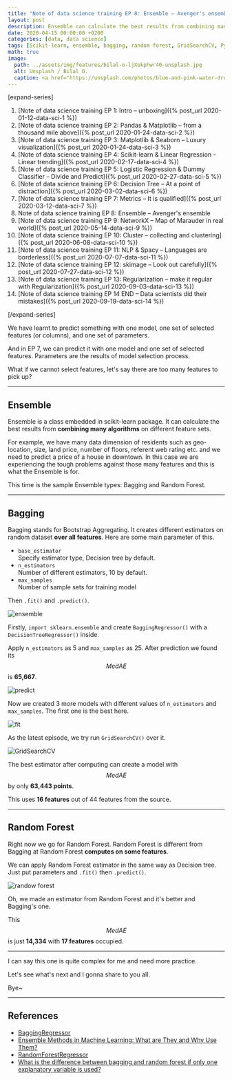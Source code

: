 ```yaml
---
title: "Note of data science training EP 8: Ensemble – Avenger's ensemble"
layout: post
description: Ensemble can calculate the best results from combining many algorithms on different feature sets.
date: 2020-04-15 00:00:00 +0200
categories: [data, data science]
tags: [Scikit-learn, ensemble, bagging, random forest, GridSearchCV, Python]
math: true
image:
  path: ../assets/img/features/bilal-o-ljXekphwr40-unsplash.jpg
  alt: Unsplash / Bilal O.
  caption: <a href="https://unsplash.com/photos/blue-and-pink-water-droplets-ljXekphwr40">Unsplash / Bilal O.</a>
---
```


[expand-series]

  1. [Note of data science training EP 1: Intro – unboxing]({% post_url 2020-01-12-data-sci-1 %})
  1. [Note of data science training EP 2: Pandas & Matplotlib – from a thousand mile above]({% post_url 2020-01-24-data-sci-2 %})
  1. [Note of data science training EP 3: Matplotlib & Seaborn – Luxury visualization]({% post_url 2020-01-24-data-sci-3 %})
  1. [Note of data science training EP 4: Scikit-learn & Linear Regression – Linear trending]({% post_url 2020-02-17-data-sci-4 %})
  1. [Note of data science training EP 5: Logistic Regression & Dummy Classifier – Divide and Predict]({% post_url 2020-02-27-data-sci-5 %})
  1. [Note of data science training EP 6: Decision Tree – At a point of distraction]({% post_url 2020-03-02-data-sci-6 %})
  1. [Note of data science training EP 7: Metrics – It is qualified]({% post_url 2020-03-12-data-sci-7 %})
  1. Note of data science training EP 8: Ensemble – Avenger's ensemble
  1. [Note of data science training EP 9: NetworkX – Map of Marauder in real world]({% post_url 2020-05-14-data-sci-9 %})
  1. [Note of data science training EP 10: Cluster – collecting and clustering]({% post_url 2020-06-08-data-sci-10 %})
  1. [Note of data science training EP 11: NLP & Spacy – Languages are borderless]({% post_url 2020-07-07-data-sci-11 %})
  1. [Note of data science training EP 12: skimage – Look out carefully]({% post_url 2020-07-27-data-sci-12 %})
  1. [Note of data science training EP 13: Regularization – make it regular with Regularization]({% post_url 2020-09-03-data-sci-13 %})
  1. [Note of data science training EP 14 END – Data scientists did their mistakes]({% post_url 2020-09-19-data-sci-14 %})

[/expand-series]

We have learnt to predict something with one model, one set of selected features (or columns), and one set of parameters.

And in EP 7, we can predict it with one model and one set of selected features. Parameters are the results of model selection process.

What if we cannot select features, let's say there are too many features to pick up?

---

## Ensemble

Ensemble is a class embedded in scikit-learn package. It can calculate the best results from **combining many algorithms** on different feature sets.

For example, we have many data dimension of residents such as geo-location, size, land price, number of floors, referent web rating etc. and we need to predict a price of a house in downtown. In this case we are experiencing the tough problems against those many features and this is what the Ensemble is for.

This time is the sample Ensemble types: Bagging and Random Forest.

---

## Bagging

Bagging stands for Bootstrap Aggregating. It creates different estimators on random dataset **over all features**. Here are some main parameter of this.

- `base_estimator`  
  Specify estimator type, Decision tree by default.
- `n_estimators`  
  Number of different estimators, 10 by default.
- `max_samples`  
  Number of sample sets for training model

Then `.fit()` and `.predict()`.

![ensemble](https://bluebirzdotnet.s3.ap-southeast-1.amazonaws.com/note-data-science-eps/ep-08/Screen-Shot-2020-04-13-at-21.51.22.png)

Firstly, `import sklearn.ensemble` and create `BaggingRegressor()` with a `DecisionTreeRegressor()` inside.

Apply `n_estimators` as 5 and `max_samples` as 25. After prediction we found its $$MedAE$$ is **65,667**.

![predict](https://bluebirzdotnet.s3.ap-southeast-1.amazonaws.com/note-data-science-eps/ep-08/Screen-Shot-2020-04-13-at-21.51.41.png)

Now we created 3 more models with different values of `n_estimators` and `max_samples`. The first one is the best here.

![fit](https://bluebirzdotnet.s3.ap-southeast-1.amazonaws.com/note-data-science-eps/ep-08/Screen-Shot-2020-04-13-at-21.56.47.png)

As the latest episode, we try run `GridSearchCV()` over it.

![GridSearchCV](https://bluebirzdotnet.s3.ap-southeast-1.amazonaws.com/note-data-science-eps/ep-08/Screen-Shot-2020-04-13-at-23.36.49.png)

The best estimator after computing can create a model with $$MedAE$$ by only **63,443 points**.

This uses **16 features** out of 44 features from the source.

---

## Random Forest

Right now we go for Random Forest. Random Forest is different from Bagging at Random Forest **computes on some features**.

We can apply Random Forest estimator in the same way as Decision tree. Just put parameters and `.fit()` then `.predict()`.

![randow forest](https://bluebirzdotnet.s3.ap-southeast-1.amazonaws.com/note-data-science-eps/ep-08/Screen-Shot-2020-04-13-at-23.24.48.png)

Oh, we made an estimator from Random Forest and it's better and Bagging's one.

This $$MedAE$$ is just **14,334** with **17 features** occupied.

---

I can say this one is quite complex for me and need more practice.

Let's see what's next and I gonna share to you all.

Bye~

---

## References

- [BaggingRegressor](https://scikit-learn.org/stable/modules/generated/sklearn.ensemble.BaggingRegressor.html)
- [Ensemble Methods in Machine Learning: What are They and Why Use Them?](https://towardsdatascience.com/ensemble-methods-in-machine-learning-what-are-they-and-why-use-them-68ec3f9fef5f)
- [RandomForestRegressor](https://scikit-learn.org/stable/modules/generated/sklearn.ensemble.RandomForestRegressor.html)
- [What is the difference between bagging and random forest if only one explanatory variable is used?](https://stats.stackexchange.com/questions/264129/what-is-the-difference-between-bagging-and-random-forest-if-only-one-explanatory)
